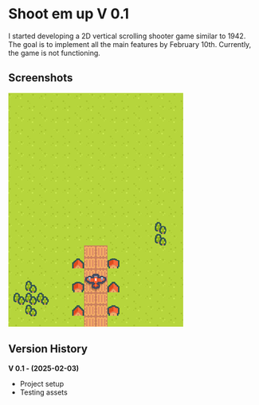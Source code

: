 
# Shoot em up V 0.1

I started developing a 2D vertical scrolling shooter game similar to 1942. The goal is to implement all the main features by February 10th. Currently, the game is not functioning.

## Screenshots

![screenshot](Assets/Screenshot/screenshot-V0.1.png)

## Version History

**V 0.1 - (2025-02-03)**
- Project setup
- Testing assets
